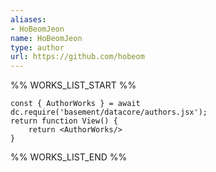 ```yaml
---
aliases:
- HoBeomJeon
name: HoBeomJeon
type: author
url: https://github.com/hobeom
---
```



%% WORKS_LIST_START %%

```datacorejsx
const { AuthorWorks } = await dc.require('basement/datacore/authors.jsx');
return function View() {
    return <AuthorWorks/>
}
```
%% WORKS_LIST_END %%